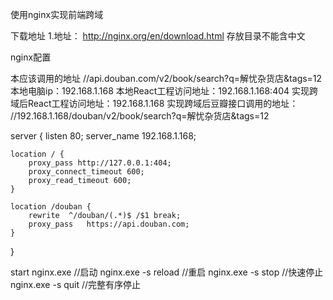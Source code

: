 使用nginx实现前端跨域

下载地址
1.地址： http://nginx.org/en/download.html
存放目录不能含中文

nginx配置

本应该调用的地址 //api.douban.com/v2/book/search?q=解忧杂货店&tags=12
本地电脑ip：192.168.1.168
本地React工程访问地址：192.168.1.168:404
实现跨域后React工程访问地址：192.168.1.168
实现跨域后豆瓣接口调用的地址： //192.168.1.168/douban/v2/book/search?q=解忧杂货店&tags=12


server {
    listen       80;
    server_name  192.168.1.168;

    location / {
		proxy_pass http://127.0.0.1:404;
		proxy_connect_timeout 600;
		proxy_read_timeout 600;
    }
	
	location /douban {
		rewrite  ^/douban/(.*)$ /$1 break;
	    proxy_pass   https://api.douban.com;
	}
}




start nginx.exe //启动
nginx.exe -s reload //重启
nginx.exe -s stop //快速停止
nginx.exe -s quit //完整有序停止